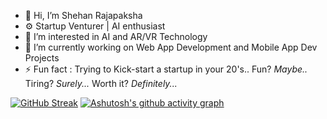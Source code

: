 - 👋 Hi, I’m Shehan Rajapaksha
- ⚙️ Startup Venturer | AI enthusiast
- 👀 I’m interested in AI and AR/VR Technology
- 🌱 I’m currently working on Web App Development and Mobile App Dev Projects
- ⚡ Fun fact : Trying to Kick-start a startup in your 20's.. Fun? *Maybe..* Tiring? *Surely...* Worth it? *Definitely...*
<!---
ShehanRajapaksha/ShehanRajapaksha is a ✨ special ✨ repository because its `README.md` (this file) appears on your GitHub profile.
You can click the Preview link to take a look at your changes.
--->
[![GitHub Streak](https://streak-stats.demolab.com/?user=ShehanRajapaksha)](https://git.io/streak-stats)
[![Ashutosh's github activity graph](https://github-readme-activity-graph.vercel.app/graph?username=ShehanRajapaksha&theme=github-compact)](https://github.com/ashutosh00710/github-readme-activity-graph)
